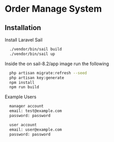 # Order Manage System



## Installation

Install Laravel Sail 

```bash
  ./vendor/bin/sail build
  ./vendor/bin/sail up
```


Inside the on sail-8.2/app image run the following

```bash
  php artisan migrate:refresh --seed
  php artisan key:generate
  npm install
  npm run build
```

Example Users

```bash
  manager account
  email: test@example.com
  password: password
```

```bash
  user account
  email: user@example.com
  password: password
```
    